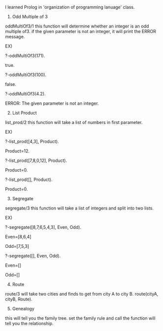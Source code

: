 I learned Prolog in 'organization of programming lanuage' class. 

1) Odd Multiple of 3

oddMultiOf3/1 this function will determine whether an integer is an odd multiple of3. if the given parameter is not an integer, it will print the ERROR message.

EX)

?-oddMultiOf3(171).

true.

?-oddMultiOf3(100).

false.

?-oddMultiOf3(4.2).

ERROR: The given parameter is not an integer.


2) List Product

list_prod/2 this function will take a list of numbers in first parameter.

EX)

?-list_prod([4,3], Product).

Product=12.

?-list_prod([7,8,0,12], Product).

Product=0.

?-list_prod([], Product).

Product=0.


3) Segregate

segregate/3 this function will take a list of integers and split into two lists.

EX)

?-segregate([8,7,6,5,4,3], Even, Odd).

Even=[8,6,4]

Odd=[7,5,3]

?-segregate([], Even, Odd).

Even=[]

Odd=[]


4) Route

route/3 will take two cities and finds to get from city A to city B. route(cityA, cityB, Route).


5) Genealogy

this will tell you the family tree. set the family rule and call the function will tell you the relationship.
